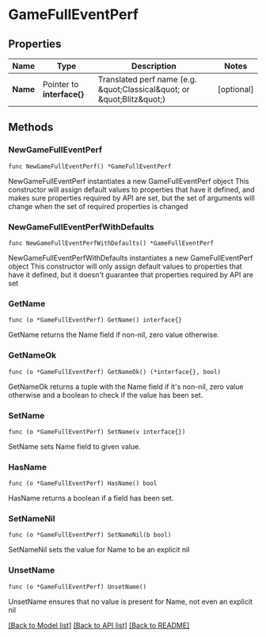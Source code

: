 # GameFullEventPerf

## Properties

Name | Type | Description | Notes
------------ | ------------- | ------------- | -------------
**Name** | Pointer to **interface{}** | Translated perf name (e.g. \&quot;Classical\&quot; or \&quot;Blitz\&quot;) | [optional] 

## Methods

### NewGameFullEventPerf

`func NewGameFullEventPerf() *GameFullEventPerf`

NewGameFullEventPerf instantiates a new GameFullEventPerf object
This constructor will assign default values to properties that have it defined,
and makes sure properties required by API are set, but the set of arguments
will change when the set of required properties is changed

### NewGameFullEventPerfWithDefaults

`func NewGameFullEventPerfWithDefaults() *GameFullEventPerf`

NewGameFullEventPerfWithDefaults instantiates a new GameFullEventPerf object
This constructor will only assign default values to properties that have it defined,
but it doesn't guarantee that properties required by API are set

### GetName

`func (o *GameFullEventPerf) GetName() interface{}`

GetName returns the Name field if non-nil, zero value otherwise.

### GetNameOk

`func (o *GameFullEventPerf) GetNameOk() (*interface{}, bool)`

GetNameOk returns a tuple with the Name field if it's non-nil, zero value otherwise
and a boolean to check if the value has been set.

### SetName

`func (o *GameFullEventPerf) SetName(v interface{})`

SetName sets Name field to given value.

### HasName

`func (o *GameFullEventPerf) HasName() bool`

HasName returns a boolean if a field has been set.

### SetNameNil

`func (o *GameFullEventPerf) SetNameNil(b bool)`

 SetNameNil sets the value for Name to be an explicit nil

### UnsetName
`func (o *GameFullEventPerf) UnsetName()`

UnsetName ensures that no value is present for Name, not even an explicit nil

[[Back to Model list]](../README.md#documentation-for-models) [[Back to API list]](../README.md#documentation-for-api-endpoints) [[Back to README]](../README.md)


